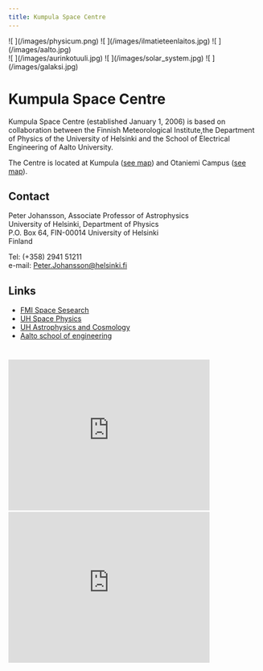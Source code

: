 ```yaml
---
title: Kumpula Space Centre
---
```


<div class="three-images left">
![&nbsp;](/images/physicum.png)
![&nbsp;](/images/ilmatieteenlaitos.jpg)
![&nbsp;](/images/aalto.jpg)
</div>

<div class="three-images right">
![&nbsp;](/images/aurinkotuuli.jpg)
![&nbsp;](/images/solar_system.jpg)
![&nbsp;](/images/galaksi.jpg)
</div>

# Kumpula Space Centre

Kumpula Space Centre (established January 1, 2006) is based on collaboration
between the Finnish Meteorological Institute,the Department of Physics of the
University of Helsinki and the School of Electrical Engineering of Aalto
University.

The Centre is located at
Kumpula ([see map](https://www.google.fi/maps/place/Physicum,+00560+Helsinki/))
and Otaniemi Campus ([see map](https://www.google.fi/maps/place/Aalto+University)).

## Contact

Peter Johansson, Associate Professor of Astrophysics<br/>
University of Helsinki, Department of Physics<br/>
P.O. Box 64, FIN-00014 University of Helsinki<br/>
Finland

Tel: (+358) 2941 51211<br/>
e-mail: <Peter.Johansson@helsinki.fi>

## Links
   
- [FMI Space Sesearch](http://space.fmi.fi)
- [UH Space Physics](http://theory.physics.helsinki.fi/~space)
- [UH Astrophysics and Cosmology](http://www.physics.helsinki.fi/tutkimus/afo)
- [Aalto school of engineering](http://eng.aalto.fi/en)

#

<iframe src="https://www.google.com/maps/embed?pb=!1m14!1m8!1m3!1d1982.5484397722335!2d24.963200599999997!3d60.20475559999999!3m2!1i1024!2i768!4f13.1!3m3!1m2!1s0x4692099f3e9b3871%3A0xdd5d410934b329cf!2sPhysicum%2C+00560+Helsinki!5e0!3m2!1sen!2sfi!4v1413315067602"
   width="400" height="300" frameborder="0" style="border:0"></iframe>

<iframe src="https://www.google.com/maps/embed?pb=!1m18!1m12!1m3!1d3967.3140919038365!2d24.826994964980926!3d60.18640866034065!2m3!1f0!2f0!3f0!3m2!1i1024!2i768!4f13.1!3m3!1m2!1s0x0%3A0x4240e7a8e62add5a!2sAalto+University!5e0!3m2!1sen!2sfi!4v1413315284499"
   width="400" height="300" frameborder="0" style="border:0"></iframe>
